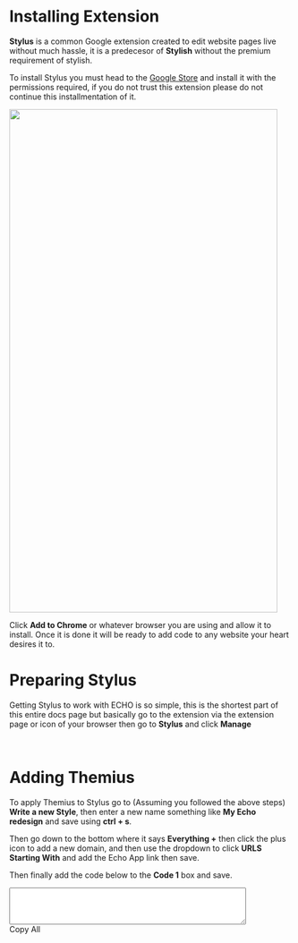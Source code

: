# Installing Extension
**Stylus** is a common Google extension created to edit website pages live without much hassle, it is a predecesor of **Stylish**
without the premium requirement of stylish.


To install Stylus you must head to the [Google Store](https://chrome.google.com/webstore/detail/stylus/clngdbkpkpeebahjckkjfobafhncgmne) and
install it with the permissions required, if you do not trust this extension please do not continue this installmentation of it.

<!-- Markdown cannot edit the size L -->
<img src="img/examples/extension.page.png" width="97.5%" height="900rem">

Click **Add to Chrome** or whatever browser you are using and allow it to install. Once it is done it will be ready to add code to any website
your heart desires it to.

# Preparing Stylus
Getting Stylus to work with ECHO is so simple, this is the shortest part of this entire docs page but basically go to
the extension via the extension page or icon of your browser
then go to **Stylus** and click **Manage**

<br>

# Adding Themius
To apply Themius to Stylus go to (Assuming you followed the above steps) **Write a new Style**, then
enter a new name something like **My Echo redesign** and save using **ctrl + s**.


Then go down to the bottom where it says **Everything +**
then click the plus icon to add a new domain, and then use the dropdown to click **URLS Starting With**
and add the Echo App link then save.

Then finally add the code below to the **Code 1** box and save.

<!-- External Use -->
<textarea id="log" rows="4" cols="50"></textarea>
<br>
<a id="copyall" class="content-default-btn" role="button">Copy All</a>
